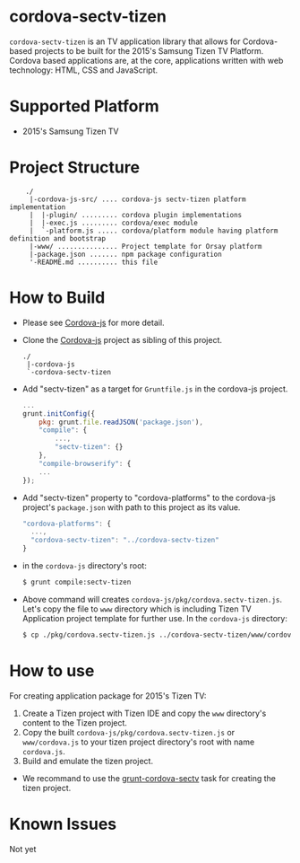 # cordova-sectv-tizen
`cordova-sectv-tizen` is an TV application library that allows for Cordova-based projects to be built for the 2015's Samsung Tizen TV Platform.
Cordova based applications are, at the core, applications written with web technology: HTML, CSS and JavaScript.

# Supported Platform
* 2015's Samsung Tizen TV

# Project Structure
```
    ./
     |-cordova-js-src/ .... cordova-js sectv-tizen platform implementation
     |  |-plugin/ ......... cordova plugin implementations
     |  |-exec.js ......... cordova/exec module
     |  `-platform.js ..... cordova/platform module having platform definition and bootstrap
     |-www/ ............... Project template for Orsay platform
     |-package.json ....... npm package configuration
     '-README.md .......... this file
```

# How to Build
* Please see [Cordova-js](http://github.com/apache/cordova-js) for more detail.
* Clone the [Cordova-js](http://github.com/apache/cordova-js) project as sibling of this project.
    ```
    ./
     |-cordova-js
     `-cordova-sectv-tizen
    ```

* Add "sectv-tizen" as a target for `Gruntfile.js` in the cordova-js project.
    ```js
    ...
    grunt.initConfig({
        pkg: grunt.file.readJSON('package.json'),
        "compile": {
            ...,
            "sectv-tizen": {}
        },
        "compile-browserify": {
        ...
    });
    ```

* Add "sectv-tizen" property to "cordova-platforms" to the cordova-js project's `package.json` with path to this project as its value.
    ```js
    "cordova-platforms": {
      ...,
      "cordova-sectv-tizen": "../cordova-sectv-tizen"
    }
    ```

* in the `cordova-js` directory's root:
    ```sh
    $ grunt compile:sectv-tizen
    ```

* Above command will creates `cordova-js/pkg/cordova.sectv-tizen.js`. Let's copy the file to `www` directory which is including Tizen TV Application project template for further use. In the `cordova-js` directory:
    ```sh
    $ cp ./pkg/cordova.sectv-tizen.js ../cordova-sectv-tizen/www/cordova.js
    ```

# How to use
For creating application package for 2015's Tizen TV:

1. Create a Tizen project with Tizen IDE and copy the `www` directory's content to the Tizen project.
2. Copy the built `cordova-js/pkg/cordova.sectv-tizen.js` or `www/cordova.js` to your tizen project directory's root with name `cordova.js`.
3. Build and emulate the tizen project.
* We recommand to use the [grunt-cordova-sectv](http://github.com/Samsung/grunt-cordova-sectv) task for creating the tizen project.

# Known Issues
Not yet
